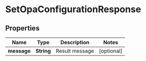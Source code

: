 

# SetOpaConfigurationResponse


## Properties

| Name | Type | Description | Notes |
|------------ | ------------- | ------------- | -------------|
|**message** | **String** | Result message |  [optional] |



